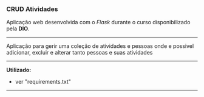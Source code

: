 ### **CRUD Atividades**

Aplicação web desenvolvida com o *Flask*  durante o curso disponibilizado pela **DIO**.


------------

Aplicação para gerir uma coleção de atividades e pessoas onde e possivel adicionar, excluir e alterar tanto pessoas e suas atividades

------------

**Utilizado:**
- ver "requirements.txt"

------------

